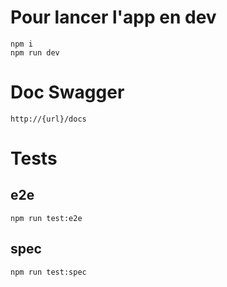 # Pour lancer l'app en dev
```
npm i
npm run dev
```

# Doc Swagger
```
http://{url}/docs
```

# Tests
## e2e
`npm run test:e2e`

## spec
`npm run test:spec`